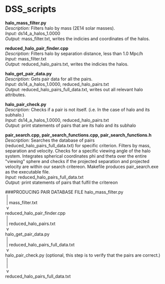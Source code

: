 # DSS_scripts

**halo_mass_filter.py** <br />
*Description:* Filters halo by mass (2E14 solar masses). <br />
*Input:* ds14_a_halos_1.0000 <br />
*Output:* mass_filter.txt, writes the indicies and coordinates of the halos. <br />

**reduced_halo_pair_finder.cpp**  <br />
*Description:* Filters halo by separation distance, less than 1.0 Mpc/h <br />
*Input:* mass_filter.txt <br />
*Output:* reduced_halo_pairs.txt, writes the indicies the halos. <br />

**halo_get_pair_data.py** <br />
*Description:* Gets pair data for all the pairs. <br />
*Input:* ds14_a_halos_1.0000, reduced_halo_pairs.txt <br />
*Output:* reduced_halo_pairs_full_data.txt, writes out all relevant halo attributes. <br />

**halo_pair_check.py** <br />
*Description:* Checks if a pair is not itself. (i.e. In the case of halo and its subhalo.) <br />
*Input:* ds14_a_halos_1.0000, reduced_halo_pairs.txt <br />
*Output:* print statements of pairs that are its halo and its subhalo <br />

**pair_search.cpp, pair_search_functions.cpp, pair_search_functions.h** <br />
*Description:* Searches the database of pairs (reduced_halo_pairs_full_data.txt) for specific criterion. Filters by mass, separation and velocity. Checks for a specific viewing angle of the halo system. Integrates spherical coordinates phi and theta over the entire "viewing" sphere and checks if the projected separation and projected velocity are within our search critereon. Makefile produces pair_search.exe as the executable file. <br />
*Input:* reduced_halo_pairs_full_data.txt <br />
*Output:* print statements of pairs that fulfil the critereon <br />

###PRODUCING PAIR DATABASE FILE
halo_mass_filter.py <br />
&nbsp;| <br />
&nbsp;| mass_filter.txt <br />
&nbsp;v <br />
reduced_halo_pair_finder.cpp <br />
&nbsp;| <br />
&nbsp;| reduced_halo_pairs.txt <br />
&nbsp;v <br />
halo_get_pair_data.py <br />
&nbsp;| <br />
&nbsp;| reduced_halo_pairs_full_data.txt <br />
&nbsp;v <br />
halo_pair_check.py (optional, this step is to verify that the pairs are correct.) <br />
&nbsp;| <br />
&nbsp;| <br />
&nbsp;v <br />
reduced_halo_pairs_full_data.txt <br />
